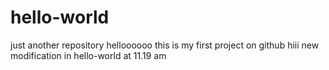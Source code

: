 # hello-world
just another repository
helloooooo
this is my first project on github
hiii  new modification in hello-world at 11.19 am
